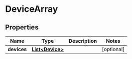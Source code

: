 
# DeviceArray

## Properties
Name | Type | Description | Notes
------------ | ------------- | ------------- | -------------
**devices** | [**List&lt;Device&gt;**](Device.md) |  |  [optional]



